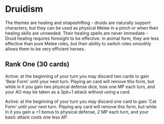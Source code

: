 # Druidism

The themes are healing and shapeshifting - druids are naturally support
characters, but they can be used as physical Melee in a pinch or when their
healing skills are unneeded. Their healing spells are never immediate - Druid
healing requires foresight to be effective. In animal form, they are less effective
than pure Melee roles, but their ability to switch roles smoothly allows them to be
very efficient heroes.

## Rank One (30 cards)

Active: at the beginning of your turn you may discard two cards to gain 'Bear Form'
until your next turn. Playing an card will remove this form, but while in it you gain
two physical defense dice, lose one MP each turn, and your AO may be taken as a 3pb+1
attack without using a card.

Active: at the beginning of your turn you may discard one card to gain 'Cat Form'
until your next turn. Playing any card will remove this form, but while in it you
gain a +1 bonus to physical defense, 2 MP each turn, and your basic attack costs
one less AP.
